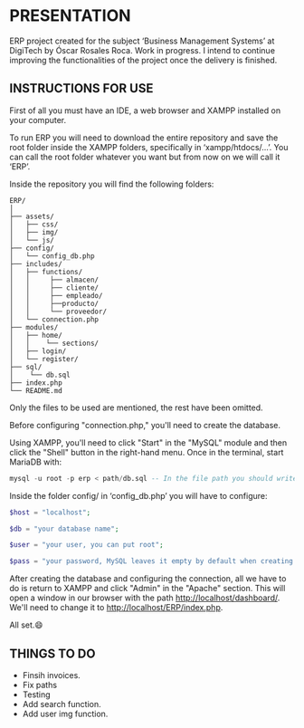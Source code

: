 # PRESENTATION

ERP project created for the subject ‘Business Management Systems’ at DigiTech by Óscar Rosales Roca.
Work in progress. I intend to continue improving the functionalities of the project once the delivery is finished.

## INSTRUCTIONS FOR USE

First of all you must have an IDE, a web browser and XAMPP installed on your computer.

To run ERP you will need to download the entire repository and save the root folder inside the XAMPP folders, specifically in ‘xampp/htdocs/...’. You can call the root folder whatever you want but from now on we will call it ‘ERP’.

Inside the repository you will find the following folders:

```text
ERP/
│
├── assets/
│   ├── css/
│   ├── img/
│   └── js/
├── config/
│   └── config_db.php
├── includes/
│   ├── functions/
│   │     ├── almacen/
│   │     ├── cliente/
│   │     ├── empleado/
│   │     ├──producto/
│   │     └── proveedor/
│   └── connection.php
├── modules/
│   ├── home/
│   │    └── sections/
│   ├── login/
│   └── register/
├── sql/
│    └── db.sql
├── index.php
└── README.md
```

Only the files to be used are mentioned, the rest have been omitted.

Before configuring "connection.php," you'll need to create the database.

Using XAMPP, you'll need to click "Start" in the "MySQL" module and then click the "Shell" button in the right-hand menu. Once in the terminal, start MariaDB with:

```sql
mysql -u root -p erp < path/db.sql -- In the file path you should write the absolute or relative path of your db.sql file, within ../ERP/sql/db.sql. Also in -p erp you can type whatever name you want.
```

Inside the folder config/ in ‘config_db.php’ you will have to configure:

```php
$host = "localhost";

$db = "your database name";

$user = "your user, you can put root";

$pass = "your password, MySQL leaves it empty by default when creating a database";
```

After creating the database and configuring the connection, all we have to do is return to XAMPP and click "Admin" in the "Apache" section. This will open a window in our browser with the path [http://localhost/dashboard/](http://localhost/dashboard/). We'll need to change it to [http://localhost/ERP/index.php](http://localhost/ERP/index.php).

All set.😄

## THINGS TO DO

- Finsih invoices.
- Fix paths
- Testing
- Add search function.
- Add user img function.
